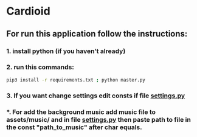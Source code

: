 # Cardioid

## For run this application follow the instructions:

### 1. install python (if you haven't already)

### 2. run this commands:
``` bash
pip3 install -r requirements.txt ; python master.py
```

### 3. If you want change settings edit consts if file [settings.py](https://github.com/githubVladimirT/Cardioid/blob/main/settings.py)

### *. For add the background music add music file to assets/music/ and in file [settings.py](https://github.com/githubVladimirT/Cardioid/blob/main/settings.py) then paste path to file in the const "path_to_music" after char equals.
